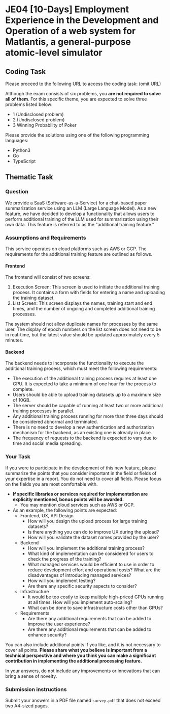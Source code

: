 # JE04 [10-Days] Employment Experience in the Development and Operation of a web system for Matlantis, a general-purpose atomic-level simulator

## Coding Task

Please proceed to the following URL to access the coding task: (omit URL)

Although the exam consists of six problems, you **are not required to solve all of them**.
For this specific theme, you are expected to solve three problems listed below:

- 1 (Undisclosed problem)
- 2 (Undisclosed problem)
- 3 Winning Probability of Poker

Please provide the solutions using one of the following programming languages:

- Python3
- Go
- TypeScript

## Thematic Task

### Question

We provide a SaaS (Software-as-a-Service) for a chat-based paper summarization service using an LLM (Large Language Model). As a new feature, we have decided to develop a functionality that allows users to perform additional training of the LLM used for summarization using their own data. This feature is referred to as the "additional training feature."

### Assumptions and Requirements

This service operates on cloud platforms such as AWS or GCP. The requirements for the additional training feature are outlined as follows.

#### Frontend

The frontend will consist of two screens:

1. Execution Screen: This screen is used to initiate the additional training process. It contains a form with fields for entering a name and uploading the training dataset.
2. List Screen: This screen displays the names, training start and end times, and the number of ongoing and completed additional training processes.

The system should not allow duplicate names for processes by the same user. The display of epoch numbers on the list screen does not need to be in real-time, but the latest value should be updated approximately every 5 minutes.

#### Backend

The backend needs to incorporate the functionality to execute the additional training process, which must meet the following requirements:

- The execution of the additional training process requires at least one GPU. It is expected to take a minimum of one hour for the process to complete.
- Users should be able to upload training datasets up to a maximum size of 10GB.
- The server should be capable of running at least two or more additional training processes in parallel.
- Any additional training process running for more than three days should be considered abnormal and terminated.
- There is no need to develop a new authentication and authorization mechanism for the backend, as an existing one is already in place.
- The frequency of requests to the backend is expected to vary due to time and social media spreading.

### Your Task

If you were to participate in the development of this new feature, please summarize the points that you consider important in the field or fields of your expertise in a report. You do not need to cover all fields. Please focus on the fields you are most comfortable with.

- **If specific libraries or services required for implementation are explicitly mentioned, bonus points will be awarded.**
  - You may mention cloud services such as AWS or GCP.
- As an example, the following points are expected:
  - Frontend, UX, API Design
    - How will you design the upload process for large training datasets?
    - Is there anything you can do to improve UX during the upload?
    - How will you validate the dataset names provided by the user?
  - Backend
    - How will you implement the additional training process?
    - What kind of implementation can be considered for users to check the progress of the training?
    - What managed services would be efficient to use in order to reduce development effort and operational costs? What are the disadvantages of introducing managed services?
    - How will you implement testing?
    - Are there any specific security aspects to consider?
  - Infrastructure
    - It would be too costly to keep multiple high-priced GPUs running at all times. How will you implement auto-scaling?
    - What can be done to save infrastructure costs other than GPUs?
  - Requirements
    - Are there any additional requirements that can be added to improve the user experience?
    - Are there any additional requirements that can be added to enhance security?

You can also include additional points if you like, and it is not necessary to cover all points. **Please share what you believe is important from a technical perspective and where you think you can make a significant contribution in implementing the additional processing feature.**

In your answers, do not include any improvements or innovations that can bring a sense of novelty.

### Submission instructions

Submit your answers in a PDF file named `survey.pdf` that does not exceed two A4-sized pages.
